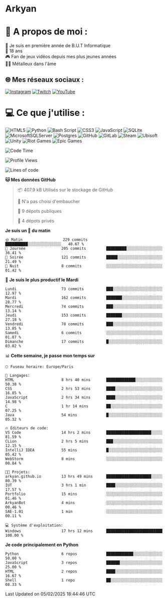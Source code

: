 # Arkyan
 # 💫 A propos de moi :
📖 Je suis en première année de B.U.T Informatique  
🎂 18 ans  
🎮 Fan de jeux vidéos depuis mes plus jeunes années  
🤘🏻 Métalleux dans l'âme  

## 🌐 Mes réseaux sociaux :
[![Instagram](https://img.shields.io/badge/Instagram-%23E4405F.svg?logo=Instagram&logoColor=white)](https://instagram.com/arkyan25) [![Twitch](https://img.shields.io/badge/Twitch-%239146FF.svg?logo=Twitch&logoColor=white)](https://twitch.tv/arkyan_) [![YouTube](https://img.shields.io/badge/YouTube-%23FF0000.svg?logo=YouTube&logoColor=white)](https://youtube.com/@arkyan_) 

# 💻 Ce que j'utilise :
![HTML5](https://img.shields.io/badge/html5-%23E34F26.svg?style=for-the-badge&logo=html5&logoColor=white) ![Python](https://img.shields.io/badge/python-3670A0?style=for-the-badge&logo=python&logoColor=ffdd54) ![Bash Script](https://img.shields.io/badge/bash_script-%23121011.svg?style=for-the-badge&logo=gnu-bash&logoColor=white) ![CSS3](https://img.shields.io/badge/css3-%231572B6.svg?style=for-the-badge&logo=css3&logoColor=white) ![JavaScript](https://img.shields.io/badge/javascript-%23323330.svg?style=for-the-badge&logo=javascript&logoColor=%23F7DF1E) ![SQLite](https://img.shields.io/badge/sqlite-%2307405e.svg?style=for-the-badge&logo=sqlite&logoColor=white) ![MicrosoftSQLServer](https://img.shields.io/badge/Microsoft%20SQL%20Server-CC2927?style=for-the-badge&logo=microsoft%20sql%20server&logoColor=white) ![Postgres](https://img.shields.io/badge/postgres-%23316192.svg?style=for-the-badge&logo=postgresql&logoColor=white) ![GitHub](https://img.shields.io/badge/github-%23121011.svg?style=for-the-badge&logo=github&logoColor=white) ![GitLab](https://img.shields.io/badge/gitlab-%23181717.svg?style=for-the-badge&logo=gitlab&logoColor=white) ![Steam](https://img.shields.io/badge/steam-%23000000.svg?style=for-the-badge&logo=steam&logoColor=white) ![Ubisoft](https://img.shields.io/badge/Ubisoft-%23F5F5F5.svg?style=for-the-badge&logo=Ubisoft&logoColor=black) ![Unity](https://img.shields.io/badge/unity-%23000000.svg?style=for-the-badge&logo=unity&logoColor=white) ![Riot Games](https://img.shields.io/badge/riotgames-D32936.svg?style=for-the-badge&logo=riotgames&logoColor=white) ![Epic Games](https://img.shields.io/badge/epicgames-%23313131.svg?style=for-the-badge&logo=epicgames&logoColor=white)

<!--START_SECTION:waka-->
![Code Time](http://img.shields.io/badge/Code%20Time-230%20hrs%205%20mins-blue)

![Profile Views](http://img.shields.io/badge/Vues%20du%20profil-0-blue)

![Lines of code](https://img.shields.io/badge/Depuis%20Hello%20World%2C%20j%27ai%20%C3%A9crit-4.0%20million%20Lignes%20de%20code-blue)

**🐱 Mes données GitHub** 

> 📦 407.9 kB Utilisés sur le stockage de GitHub 
 > 
> 🚫 N'a pas choisi d'embaucher
 > 
> 📜 9 dépots publiques 
 > 
> 🔑 4 dépots privés 
 > 
**Je suis un 🐤 du matin** 

```text
🌞 Matin                  229 commits         ██████████░░░░░░░░░░░░░░░   40.67 % 
🌆 Journée                205 commits         █████████░░░░░░░░░░░░░░░░   36.41 % 
🌃 Soirée                 121 commits         █████░░░░░░░░░░░░░░░░░░░░   21.49 % 
🌙 Nuit                   8 commits           ░░░░░░░░░░░░░░░░░░░░░░░░░   01.42 % 
```
📅 **Je suis le plus productif le Mardi** 

```text
Lundi                    73 commits          ███░░░░░░░░░░░░░░░░░░░░░░   12.97 % 
Mardi                    162 commits         ███████░░░░░░░░░░░░░░░░░░   28.77 % 
Mercredi                 74 commits          ███░░░░░░░░░░░░░░░░░░░░░░   13.14 % 
Jeudi                    153 commits         ███████░░░░░░░░░░░░░░░░░░   27.18 % 
Vendredi                 78 commits          ███░░░░░░░░░░░░░░░░░░░░░░   13.85 % 
Samedi                   6 commits           ░░░░░░░░░░░░░░░░░░░░░░░░░   01.07 % 
Dimanche                 17 commits          █░░░░░░░░░░░░░░░░░░░░░░░░   03.02 % 
```


📊 **Cette semaine, je passe mon temps sur** 

```text
🕑︎ Fuseau horaire: Europe/Paris

💬 Langages: 
HTML                     8 hrs 40 mins       █████████████░░░░░░░░░░░░   50.38 % 
CSS                      2 hrs 53 mins       ████░░░░░░░░░░░░░░░░░░░░░   16.85 % 
JavaScript               2 hrs 34 mins       ████░░░░░░░░░░░░░░░░░░░░░   14.98 % 
C                        1 hr 14 mins        ██░░░░░░░░░░░░░░░░░░░░░░░   07.25 % 
Java                     54 mins             █░░░░░░░░░░░░░░░░░░░░░░░░   05.32 % 

🔥 Éditeurs de code: 
VS Code                  14 hrs 2 mins       ████████████████████░░░░░   81.59 % 
CLion                    2 hrs 5 mins        ███░░░░░░░░░░░░░░░░░░░░░░   12.15 % 
IntelliJ IDEA            55 mins             █░░░░░░░░░░░░░░░░░░░░░░░░   05.42 % 
WebStorm                 8 mins              ░░░░░░░░░░░░░░░░░░░░░░░░░   00.84 % 

🐱‍💻 Projets: 
arkyan.github.io         13 hrs 49 mins      ████████████████████░░░░░   80.39 % 
IUT                      3 hrs 1 min         ████░░░░░░░░░░░░░░░░░░░░░   17.57 % 
Portfolio                15 mins             ░░░░░░░░░░░░░░░░░░░░░░░░░   01.46 % 
ArkyanBot                4 mins              ░░░░░░░░░░░░░░░░░░░░░░░░░   00.46 % 
SAE-1.01                 1 min               ░░░░░░░░░░░░░░░░░░░░░░░░░   00.11 % 

💻 Système d'exploitation: 
Windows                  17 hrs 12 mins      █████████████████████████   100.00 % 
```

**Je code principalement en Python** 

```text
Python                   6 repos             ████████████░░░░░░░░░░░░░   50.00 % 
JavaScript               3 repos             ██████░░░░░░░░░░░░░░░░░░░   25.00 % 
HTML                     2 repos             ████░░░░░░░░░░░░░░░░░░░░░   16.67 % 
Shell                    1 repo              ██░░░░░░░░░░░░░░░░░░░░░░░   08.33 % 
```




 Last Updated on 05/02/2025 18:44:46 UTC
<!--END_SECTION:waka-->

<!--START_SECTION:SHOW_PROJECTS-->
<!--END_SECTION:SHOW_PROJECTS-->

<!--START_SECTION:SHOW_LINES_OF_CODE-->
<!--END_SECTION:SHOW_LINES_OF_CODE-->

<!--START_SECTION:SHOW_TOTAL_CODE_TIME-->
<!--END_SECTION:SHOW_TOTAL_CODE_TIME-->

<!--START_SECTION:SHOW_PROFILE_VIEWS-->
<!--END_SECTION:SHOW_PROFILE_VIEWS-->

<!--START_SECTION:SHOW_COMMIT-->
<!--END_SECTION:SHOW_COMMIT-->

<!--START_SECTION:SHOW_DAYS_OF_WEEK-->
<!--END_SECTION:SHOW_DAYS_OF_WEEK-->

<!--START_SECTION:SHOW_LANGUAGE-->
<!--END_SECTION:SHOW_LANGUAGE-->

<!--START_SECTION:SHOW_TIMEZONE-->
<!--END_SECTION:SHOW_TIMEZONE-->

<!--START_SECTION:SHOW_LANGUAGE_PER_REPO-->
<!--END_SECTION:SHOW_LANGUAGE_PER_REPO-->

<!--START_SECTION:SHOW_SHORT_INFO-->
<!--END_SECTION:SHOW_SHORT_INFO-->
